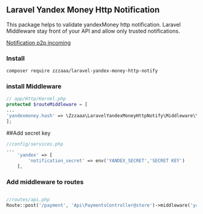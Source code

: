 ## Laravel Yandex Money Http Notification
This package helps to validate yandexMoney http notification. Laravel Middleware stay front of your API and allow only trusted notifications.

[Notification p2p incoming](https://tech.yandex.ru/money/doc/dg/reference/notification-p2p-incoming-docpage/)

### Install

``` bash
composer require zzzaaa/laravel-yandex-money-http-notify
```

### install Middleware

```php
// app/Http/Kernel.php
protected $routeMiddleware = [
...
'yandexmoney.hash' => \Zzzaaa\LaravelYandexMoneyHttpNotify\Middleware\YandexMoneyHash::class,
];
```

##Add secret key
```php
//config/services.php
...
    'yandex' => [
        'notification_secret' => env('YANDEX_SECRET','SECRET KEY')
    ],
```

### Add middleware to routes

```php

//routes/api.php
Route::post('/payment', 'Api\PaymentsController@store')->middleware('yandexmoney.hash');


```